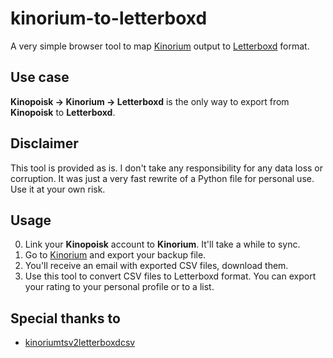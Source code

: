 # kinorium-to-letterboxd
A very simple browser tool to map [Kinorium](https://kinorium.com) output to [Letterboxd](https://letterboxd.com) format.

## Use case
**Kinopoisk -> Kinorium -> Letterboxd** is the only way to export from **Kinopoisk** to **Letterboxd**.

## Disclaimer

This tool is provided as is. I don't take any responsibility for any data loss or corruption. It was just a very fast rewrite of a Python file for personal use. Use it at your own risk.

## Usage

0. Link your **Kinopoisk** account to **Kinorium**. It'll take a while to sync.
1. Go to [Kinorium](https://kinorium.com/user/settings/#backup/) and export your backup file.
2. You'll receive an email with exported CSV files, download them.
3. Use this tool to convert CSV files to Letterboxd format. You can export your rating to your personal profile or to a list.

## Special thanks to

- [kinoriumtsv2letterboxdcsv](https://github.com/sermelipharo/kinoriumtsv2letterboxdcsv)
